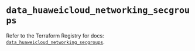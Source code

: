 # `data_huaweicloud_networking_secgroups`

Refer to the Terraform Registry for docs: [`data_huaweicloud_networking_secgroups`](https://registry.terraform.io/providers/huaweicloud/huaweicloud/1.71.1/docs/data-sources/networking_secgroups).
